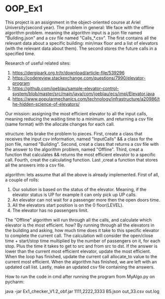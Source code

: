 # OOP_Ex1

This project is an assignment in the object-oriented course at Ariel University(second year). The problem in 
general: We face with the offline algorithm problem. meaning the algorithm input is a json file named "Building.json" 
and a csv file named "Calls_*.csv". The first contains all the relevant data about a specific building:  min/max 
floor and a list of elevators (with the relevant data about them). The second stores the future calls in a specified 
time. 

Research of useful related sites:

1. https://dergipark.org.tr/tr/download/article-file/539296
2. https://codereview.stackexchange.com/questions/7990/elevator-program 
3. https://github.com/joeblau/sample-elevator-control-system/blob/master/src/main/java/com/joeblau/ecs/impl/Elevator.java
4. https://www.popularmechanics.com/technology/infrastructure/a20986/the-hidden-science-of-elevators/

Our mission:
assigning the most efficient elevator to all the input calls, meaning reducing the waiting time to a minimum.
and returning a csv file (same format) with the allocate changes for each call. 

structure: lets brake the problem to pieces. First, create a class that receives the input csv information, 
named "InputCalls" && a class for the json file, named "Building". Second, creat a class that returns a csv file with 
the answer to the algorithm problem, named "Offline". Third, creat a function that calculates && returns the most 
efficient elevator to a specific call. Fourth, creat the calculating function. Last ,creat a function that stores 
all the answers into a csv file.

algorithm: lets assume that all the above is already implemented. First of all, a couple of rolls:
1. Our solution is based on the status of the elevator. Meaning, if the elevator status is UP for example
   it can only pick up UP calls. 
2. An elevator can not wait for a passenger more then the open doors time.
3. All the elevators start position is on the 0 floor(LEVEL).
4. The elevator has no passengers limit. 

The "Offline" algorithm will run through all the calls, and calculate which elevator is the most efficient. how?
By running through all the elevators in the building and asking, how much time does it take to this specific elevator
to complete the current call.
The calculation will consider the open/close time + start/stop time multiplied by the number of passengers on it,
for each stop. Plus the time it takes to get to src and from src to dst.
If the answer is lower than the current most efficient elevator, update the most efficient.
When the loop has finished, update the current call allocate_to value to the current most efficient.
When the algorithm has finished, we are left with an updated call list.
Lastly, make an updated csv file containing the answers.

How to run the code in cmd after running the program from MyAlgo.py on pycharm:

<FOLDER PATH> java -jar Ex1_checker_V1.2_obf.jar 1111,2222,3333 B5.json out_33.csv out.log
